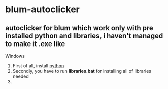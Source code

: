 # blum-autoclicker

autoclicker for blum which work only with pre installed python and libraries, i haven't managed to make it .exe like
----
Windows
1. First of all, install [python](https://www.python.org/downloads/) 
2. Secondly, you have to run **libraries.bat** for installing all of libraries needed
3. 
